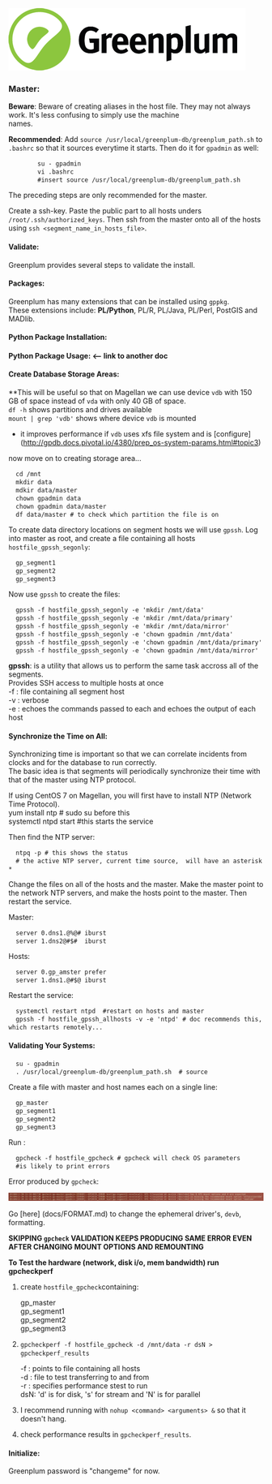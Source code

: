![Greenplum](https://github.com/syuja/GreenPlumSetup/blob/master/img/greenplum-logo.png)  

### Master:  

**Beware**: Beware of creating aliases in the host file. They may not always work. It's less confusing to simply use the machine  
names.

**Recommended**: Add `source /usr/local/greenplum-db/greenplum_path.sh` to `.bashrc` so that it sources everytime it starts. Then do it for `gpadmin` as well:  

            su - gpadmin  
            vi .bashrc  
            #insert source /usr/local/greenplum-db/greenplum_path.sh  
            

The preceding steps are only recommended for the master.   

Create a ssh-key. Paste the public part to all hosts unders `/root/.ssh/authorized_keys`. Then ssh from the master onto all 
of the hosts using `ssh <segment_name_in_hosts_file>`.  

#### Validate:  
Greenplum provides several steps to validate the install.  

#### Packages:  
Greenplum has many extensions that can be installed using `gppkg`.  
These extensions include: **PL/Python**, PL/R, PL/Java, PL/Perl, PostGIS and MADlib.  

#### Python Package Installation:  

#### Python Package Usage:  <-- link to another doc


#### Create Database Storage Areas:  
**This will be useful so that on Magellan we can use device `vdb` with 150 GB of space instead of `vda` with only 40 GB of space.  
`df -h` shows partitions and drives available  
`mount | grep 'vdb'` shows where device `vdb` is mounted  
- it improves performance if `vdb` uses xfs file system and is [configure] (http://gpdb.docs.pivotal.io/4380/prep_os-system-params.html#topic3)   

now move on to creating storage area...  

      cd /mnt  
      mkdir data  
      mdkir data/master  
      chown gpadmin data
      chown gpadmin data/master
      df data/master # to check which partition the file is on   
       
  
  
To create data directory locations on segment hosts we will use `gpssh`. Log into master as root, and create a file containing all
 hosts `hostfile_gpssh_segonly`:  
  
      gp_segment1    
      gp_segment2  
      gp_segment3  

Now use `gpssh` to create the files:   

      gpssh -f hostfile_gpssh_segonly -e 'mkdir /mnt/data'  
      gpssh -f hostfile_gpssh_segonly -e 'mkdir /mnt/data/primary'
      gpssh -f hostfile_gpssh_segonly -e 'mkdir /mnt/data/mirror'  
      gpssh -f hostfile_gpssh_segonly -e 'chown gpadmin /mnt/data'  
      gpssh -f hostfile_gpssh_segonly -e 'chown gpadmin /mnt/data/primary'  
      gpssh -f hostfile_gpssh_segonly -e 'chown gpadmin /mnt/data/mirror'   

**gpssh**: is a utility that allows us to perform the same task accross all of the segments.    
      Provides SSH access to multiple hosts at once  
      -f : file containing all segment host  
      -v : verbose  
      -e : echoes the commands passed to each and echoes the output of each host  


#### Synchronize the Time on All:  
Synchronizing time is important so that we can correlate incidents from clocks and for the database to run correctly.  
The basic idea is that segments will periodically synchronize their time with that of the master using NTP protocol.  

If using CentOS 7 on Magellan, you will first have to install NTP (Network Time Protocol).   
      yum install ntp # sudo su before this  
       systemctl ntpd start #this starts the service

Then find the NTP server:  

      ntpq -p # this shows the status    
      # the active NTP server, current time source,  will have an asterisk *   

Change the files on all of the hosts and the master. Make the master point to the network NTP servers, and make the hosts point 
to the master. Then restart the service.  

Master:   

      server 0.dns1.@%@# iburst  
      server 1.dns2@#$#  iburst  

Hosts:   

      server 0.gp_amster prefer  
      server 1.dns1.@#$@ iburst  


Restart the service:  

      systemctl restart ntpd  #restart on hosts and master
      gpssh -f hostfile_gpssh_allhosts -v -e 'ntpd' # doc recommends this, which restarts remotely...  



#### Validating Your Systems: 

      su - gpadmin  
      . /usr/local/greenplum-db/greenplum_path.sh  # source  
      
Create a file with master and host names each on a single line:  

      gp_master  
      gp_segment1  
      gp_segment2  
      gp_segment3  

Run :  

      gpcheck -f hostfile_gpcheck # gpcheck will check OS parameters  
      #is likely to print errors   

Error produced by `gpcheck`:  
      <p align="center"> ![xfs-error](https://github.com/syuja/GreenPlumSetup/blob/master/img/xfs_error.png)  </p>  
        

Go [here] (docs/FORMAT.md) to change the ephemeral driver's, `devb`, formatting.   

**SKIPPING `gpcheck` VALIDATION KEEPS PRODUCING SAME ERROR EVEN AFTER CHANGING MOUNT OPTIONS AND REMOUNTING**  

**To Test the hardware (network, disk i/o, mem bandwidth) run gpcheckperf**   
 1. create `hostfile_gpcheck`containing:   


      gp_master  
      gp_segment1  
      gp_segment2  
      gp_segment3  
         
  

 2. `gpcheckperf -f hostfile_gpcheck -d /mnt/data -r dsN > gpcheckperf_results`  


      -f : points to file containing all hosts   
      -d : file to test transferring to and from   
      -r : specifies performance stest to run   
             dsN:     'd' is for disk, 's' for stream and 'N' is for parallel    

  
 3. I recommend running with `nohup <command> <arguments> &` so that it doesn't hang.  
 4. check performance results in `gpcheckperf_results`. 
  

#### Initialize:    
Greenplum password is "changeme" for now.  








